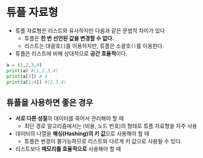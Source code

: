 # 튜플 자료형
- 튜플 자료형은 리스트와 유사하지만 다음과 같은 문법적 차이가 있다
  - 튜플은 **한 번 선언된 값을 변경할 수 없다.**
  - 리스트는 대괄호`[]`를 이용하지만, 튜플은 소괄호`()`를 이용한다.
- 튜플은 리스트에 비해 상대적으로 **공간 효율적**이다.

```py
a = (1,2,3,4)
print(a) #(1,2,3,4)
print(a[3]) # 4
print(a[1:4]) #(2,3,4)
```

## 튜플을 사용하면 좋은 경우
- **서로 다른 성질**의 데이터를 묶어서 관리해야 할 때
  - 최단 경로 알고리즘에서는 (비용, 노드 번호)의 형태로 튜플 자료형을 자주 사용
- 데이터의 나열을 **해싱(Hashing)의 키 값**으로 사용해야 할 때
  - 튜플은 변경이 불가능하므로 리스트와 다르게 키 값으로 사용될 수 있다.
- 리스트보다 **메모리를 효율적으로** 사용해야 할 때